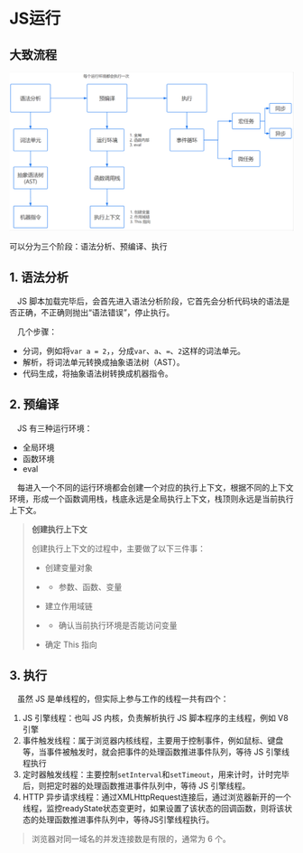 # JS运行

## 大致流程

![how-to-run](..\img\how-to-run.png)

可以分为三个阶段：语法分析、预编译、执行


## 1. 语法分析

　JS 脚本加载完毕后，会首先进入语法分析阶段，它首先会分析代码块的语法是否正确，不正确则抛出“语法错误”，停止执行。

　几个步骤：

- 分词，例如将`var a = 2`，，分成`var`、`a`、`=`、`2`这样的词法单元。
- 解析，将词法单元转换成抽象语法树（AST）。
- 代码生成，将抽象语法树转换成机器指令。

## 2. 预编译

　JS 有三种运行环境：

- 全局环境
- 函数环境
- eval

　每进入一个不同的运行环境都会创建一个对应的执行上下文，根据不同的上下文环境，形成一个函数调用栈，栈底永远是全局执行上下文，栈顶则永远是当前执行上下文。

> **创建执行上下文**
>
> 创建执行上下文的过程中，主要做了以下三件事：
>
> - 创建变量对象
>
> - - 参数、函数、变量
>
> - 建立作用域链
>
> - - 确认当前执行环境是否能访问变量
>
> - 确定 This 指向



## 3. 执行

　虽然 JS 是单线程的，但实际上参与工作的线程一共有四个：

1. JS 引擎线程：也叫 JS 内核，负责解析执行 JS 脚本程序的主线程，例如 V8 引擎
2. 事件触发线程：属于浏览器内核线程，主要用于控制事件，例如鼠标、键盘等，当事件被触发时，就会把事件的处理函数推进事件队列，等待 JS 引擎线程执行
3. 定时器触发线程：主要控制`setInterval`和`setTimeout`，用来计时，计时完毕后，则把定时器的处理函数推进事件队列中，等待 JS 引擎线程。
4. HTTP 异步请求线程：通过XMLHttpRequest连接后，通过浏览器新开的一个线程，监控readyState状态变更时，如果设置了该状态的回调函数，则将该状态的处理函数推进事件队列中，等待JS引擎线程执行。

> 浏览器对同一域名的并发连接数是有限的，通常为 6 个。

